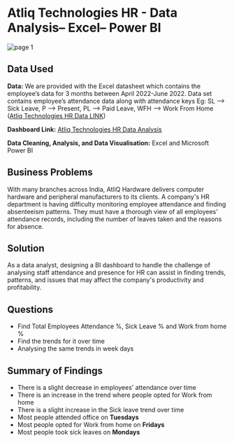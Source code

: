 # Atliq Technologies HR - Data Analysis– Excel– Power BI

![page 1](https://github.com/Amlanjyotilaha/portfolio_projects/assets/103643953/36a2aa70-d17a-4a0c-bf1b-443ff22e1f4a)

## Data Used

**Data:** We are provided with the Excel datasheet which contains the employee’s data for 3 months between April 2022-June 2022. Data set contains employee’s attendance data along with attendance keys Eg: SL --> Sick Leave, P --> Present, PL --> Paid Leave, WFH --> Work From Home
([Atliq Technologies HR Data LINK](https://codebasics.io/resources/resume-project-data-analytics))

**Dashboard Link:**  [Atliq Technologies HR Data Analysis]( https://app.powerbi.com/view?r=eyJrIjoiNmE5MWNjMTItODE4NC00ZWEyLTk5NWQtNmM1OWQ3NTgwZTg4IiwidCI6ImRmODY3OWNkLWE4MGUtNDVkOC05OWFjLWM4M2VkN2ZmOTVhMCJ9)

**Data Cleaning, Analysis, and Data Visualisation:** Excel and Microsoft Power BI 

## Business Problems

With many branches across India, AtliQ Hardware delivers computer hardware and peripheral manufacturers to its clients. A company's HR department is having difficulty monitoring employee attendance and finding absenteeism patterns. They must have a thorough view of all employees' attendance records, including the number of leaves taken and the reasons for absence.

## Solution

As a data analyst, designing a BI dashboard to handle the challenge of analysing staff attendance and presence for HR can assist in finding trends, patterns, and issues that may affect the company's productivity and profitability.

## Questions

*	Find Total Employees Attendance %, Sick Leave % and Work from home %
*	Find the trends for it over time
*	Analysing the same trends in week days

## Summary of Findings

*	There is a slight decrease in employees’ attendance over time
*	There is an increase in the trend where people opted for Work from home
*	There is a slight increase in the Sick leave trend over time
*	Most people attended office on **Tuesdays**
*	Most people opted for Work from home on **Fridays**
*	Most people took sick leaves on **Mondays**

